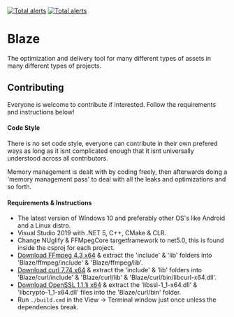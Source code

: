 [![Total alerts](https://img.shields.io/lgtm/alerts/g/Stryxus/Blaze.svg?logo=lgtm&logoWidth=18)](https://lgtm.com/projects/g/Stryxus/Blaze/alerts/)
[![Total alerts](https://img.shields.io/lgtm/alerts/g/Stryxus/Blaze.svg?logo=lgtm&logoWidth=18)](https://lgtm.com/projects/g/Stryxus/Blaze/alerts/)
# Blaze
The optimization and delivery tool for many different types of assets in many different types of projects.
## Contributing
Everyone is welcome to contribute if interested. Follow the requirements and instructions below!
#### Code Style
There is no set code style, everyone can contribute in their own prefered ways as long as it isnt complicated enough that it isnt universally understood across all contributors.

Memory management is dealt with by coding freely, then afterwards doing a 'memory management pass' to deal with all the leaks and optimizations and so forth.
#### Requirements & Instructions
- The latest version of Windows 10 and preferably other OS's like Android and a Linux distro.
- Visual Studio 2019 with .NET 5, C++, CMake & CLR.
- Change NUglify & FFMpegCore targetframework to net5.0, this is found inside the csproj for each project.
- [Download FFmpeg 4.3 x64](https://ffmpeg.zeranoe.com/builds/) & extract the 'include' & 'lib' folders into 'Blaze/ffmpeg/include' & 'Blaze/ffmpeg/lib'.
- [Download curl 7.74 x64](https://curl.se/windows/) & extract the 'include' & 'lib' folders into 'Blaze/curl/include' & 'Blaze/curl/lib' & 'Blaze/curl/bin/libcurl-x64.dll'.
- [Download OpenSSL 1.1.1i x64](https://curl.se/windows/) & extract the 'libssl-1_1-x64.dll' & 'libcrypto-1_1-x64.dll' files into the 'Blaze/curl/bin' folder.
- Run ```./build.cmd``` in the View -> Terminal window just once unless the dependencies break.
